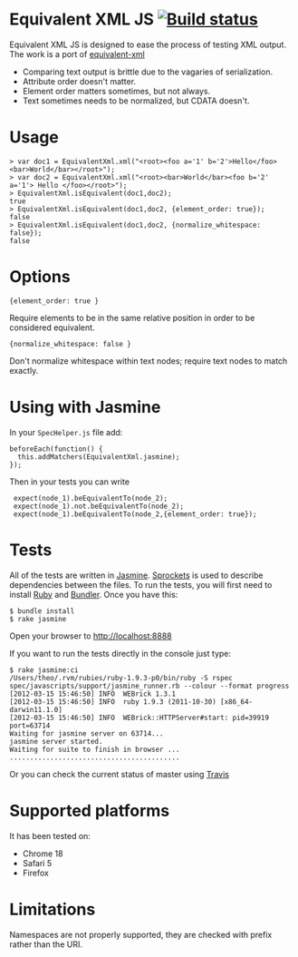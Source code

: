 Equivalent XML JS [![Build status](https://secure.travis-ci.org/theozaurus/equivalent-xml-js.png)](http://travis-ci.org/theozaurus/equivalent-xml-js)
========

Equivalent XML JS is designed to ease the process of testing XML output. The work is a port of [equivalent-xml](https://github.com/mbklein/equivalent-xml)

 - Comparing text output is brittle due to the vagaries of serialization.
 - Attribute order doesn't matter.
 - Element order matters sometimes, but not always.
 - Text sometimes needs to be normalized, but CDATA doesn't.

Usage
=====

    > var doc1 = EquivalentXml.xml("<root><foo a='1' b='2'>Hello</foo><bar>World</bar></root>");
    > var doc2 = EquivalentXml.xml("<root><bar>World</bar><foo b='2' a='1'> Hello </foo></root>");
    > EquivalentXml.isEquivalent(doc1,doc2);
    true
    > EquivalentXml.isEquivalent(doc1,doc2, {element_order: true});
    false
    > EquivalentXml.isEquivalent(doc1,doc2, {normalize_whitespace: false});
    false
    
Options
=======

    {element_order: true }
    
  Require elements to be in the same relative position in order to be considered equivalent.

    {normalize_whitespace: false }
    
  Don't normalize whitespace within text nodes; require text nodes to match exactly.

Using with Jasmine
==================

  In your `SpecHelper.js` file add:
  
    beforeEach(function() {
      this.addMatchers(EquivalentXml.jasmine);
    });
    
  Then in your tests you can write
  
     expect(node_1).beEquivalentTo(node_2);
     expect(node_1).not.beEquivalentTo(node_2);
     expect(node_1).beEquivalentTo(node_2,{element_order: true});

Tests
=====

All of the tests are written in [Jasmine](http://pivotal.github.com/jasmine/). [Sprockets](https://github.com/sstephenson/sprockets) is used to describe dependencies between the files. To run the tests, you will first need to install [Ruby](http://ruby-lang.org) and [Bundler](http://gembundler.com/). Once you have this:

    $ bundle install
    $ rake jasmine
    
Open your browser to [http://localhost:8888](http://localhost:8888)

If you want to run the tests directly in the console just type:

    $ rake jasmine:ci
    /Users/theo/.rvm/rubies/ruby-1.9.3-p0/bin/ruby -S rspec spec/javascripts/support/jasmine_runner.rb --colour --format progress
    [2012-03-15 15:46:50] INFO  WEBrick 1.3.1
    [2012-03-15 15:46:50] INFO  ruby 1.9.3 (2011-10-30) [x86_64-darwin11.1.0]
    [2012-03-15 15:46:50] INFO  WEBrick::HTTPServer#start: pid=39919 port=63714
    Waiting for jasmine server on 63714...
    jasmine server started.
    Waiting for suite to finish in browser ...
    ..........................................
    
Or you can check the current status of master using [Travis](http://travis-ci.org/#!/theozaurus/equivalent-xml-js)

Supported platforms
===================

It has been tested on:

 - Chrome 18
 - Safari 5
 - Firefox 
 
Limitations
===========

Namespaces are not properly supported, they are checked with prefix rather than the URI.